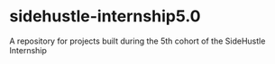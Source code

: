 # sidehustle-internship5.0
A repository for projects built during the 5th cohort of the SideHustle Internship
